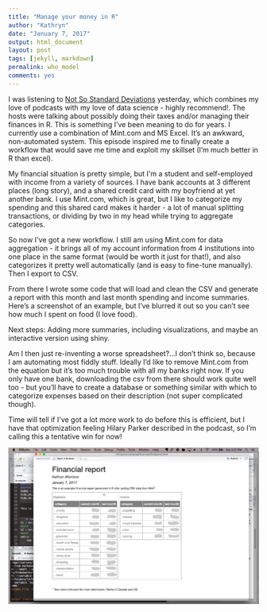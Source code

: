 ```yaml
---
title: "Manage your money in R"
author: "Kathryn"
date: "January 7, 2017"
output: html_document
layout: post
tags: [jekyll, markdown]
permalink: who_model
comments: yes
---
```


I was listening to [Not So Standard Deviations](https://www.patreon.com/NSSDeviations) 
yesterday, which combines my love of podcasts with my love of data science - highly recommend!. The hosts were talking about possibly doing their taxes and/or managing their finances in R. <!--more--> This is something I’ve been meaning to do for years. I currently use a combination of Mint.com and MS Excel. It’s an awkward, non-automated system. This episode inspired me to finally create a workflow that would save me time and exploit my skillset (I’m much better in R than excel). 

My financial situation is pretty simple, but I'm a student and self-employed with income from a variety of sources. I have bank accounts at 3 different places (long story), and a shared credit card with my boyfriend at yet another bank. I use Mint.com, which is great, but I like to categorize my spending and this shared card makes it harder - a lot of manual splitting transactions, or dividing by two in my head while trying to aggregate categories. 

So now I've got a new workflow. I still am using Mint.com for data aggregation - it brings all of my account information from 4 institutions into one place in the same format (would be worth it just for that!), and also categorizes it pretty well automatically (and is easy to fine-tune manually). Then I export to CSV. 

From there I wrote some code that will load and clean the CSV and generate a report with this month and last month spending and income summaries. Here’s a screenshot of an example, but I’ve blurred it out so you can’t see how much I spent on food (I love food). 

Next steps: Adding more summaries, including visualizations, and maybe an interactive version using shiny.

Am I then just re-inventing a worse spreadsheet?...I don’t think so, because I am automating most fiddly stuff. Ideally I’d like to remove Mint.com from the equation but it’s too much trouble with all my banks right now. If you only have one bank, downloading the csv from there should work quite well too - but you’ll have to create a database or something similar with which to categorize expenses based on their description (not super complicated though).

Time will tell if I've got a lot more work to do before this is efficient, but I have that optimization feeling Hilary Parker described in the podcast, so I’m calling this a tentative win for now! 

 
![Report so far (to be improved)](../img/report_example.jpg) 






 




